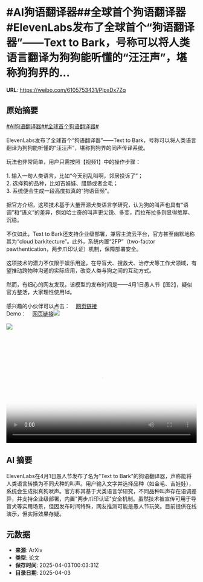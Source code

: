 # #AI狗语翻译器##全球首个狗语翻译器#ElevenLabs发布了全球首个“狗语翻译器”——Text to Bark，号称可以将人类语言翻译为狗狗能听懂的“汪汪声”，堪称狗狗界的...

**URL**: https://weibo.com/6105753431/PlpxDx7Zq

## 原始摘要

<a href="https://m.weibo.cn/search?containerid=231522type%3D1%26t%3D10%26q%3D%23AI%E7%8B%97%E8%AF%AD%E7%BF%BB%E8%AF%91%E5%99%A8%23&amp;extparam=%23AI%E7%8B%97%E8%AF%AD%E7%BF%BB%E8%AF%91%E5%99%A8%23" data-hide=""><span class="surl-text">#AI狗语翻译器#</span></a><a href="https://m.weibo.cn/search?containerid=231522type%3D1%26t%3D10%26q%3D%23%E5%85%A8%E7%90%83%E9%A6%96%E4%B8%AA%E7%8B%97%E8%AF%AD%E7%BF%BB%E8%AF%91%E5%99%A8%23&amp;extparam=%23%E5%85%A8%E7%90%83%E9%A6%96%E4%B8%AA%E7%8B%97%E8%AF%AD%E7%BF%BB%E8%AF%91%E5%99%A8%23" data-hide=""><span class="surl-text">#全球首个狗语翻译器#</span></a><br><br>ElevenLabs发布了全球首个“狗语翻译器”——Text to Bark，号称可以将人类语言翻译为狗狗能听懂的“汪汪声”，堪称狗狗界的同声传译系统。<br><br>玩法也非常简单，用户只需按照【视频1】中的操作步骤：<br><br>1. 输入一句人类语言，比如“今天别乱叫啊，邻居投诉了”；<br>2. 选择狗的品种，比如吉娃娃、腊肠或者金毛；<br>3. 系统便会生成一段高度拟真的“狗语音频”。<br><br>据官方介绍，这项技术基于大量开源犬类语言学研究，认为狗的叫声也具有“语调”和“语义”的差异，例如哈士奇的叫声更尖锐、多变，而拉布拉多则显得憨厚、沉稳。<br><br>不仅如此，Text to Bark还支持企业级部署，兼容主流云平台，官方甚至幽默地称其为“cloud barkitecture”。此外，系统内置“2FP”（two-factor pawthentication，两步爪印认证）机制，保障部署安全。<br><br>这项技术的潜力不仅限于娱乐用途，在导盲犬、搜救犬、治疗犬等工作犬领域，有望推动跨物种沟通的实际应用，改变人类与狗之间的互动方式。<br><br>然而，有细心的网友发现，该模型的发布时间是——4月1日愚人节【图2】，疑似官方整活，大家理性使用<span class="url-icon"><img alt="[doge]" src="https://h5.sinaimg.cn/m/emoticon/icon/others/d_doge-be7f768d78.png" style="width:1em; height:1em;" referrerpolicy="no-referrer"></span>。<br><br>感兴趣的小伙伴可以点击：<a href="https://weibo.cn/sinaurl?u=https%3A%2F%2Felevenlabs.io%2Fblog%2Ftext-to-bark" data-hide=""><span class="url-icon"><img style="width: 1rem;height: 1rem" src="https://h5.sinaimg.cn/upload/2015/09/25/3/timeline_card_small_web_default.png" referrerpolicy="no-referrer"></span><span class="surl-text">网页链接</span></a><br>Demo：<a href="https://weibo.cn/sinaurl?u=https%3A%2F%2Felevenlabs.io%2Ftext-to-bark" data-hide=""><span class="url-icon"><img style="width: 1rem;height: 1rem" src="https://h5.sinaimg.cn/upload/2015/09/25/3/timeline_card_small_web_default.png" referrerpolicy="no-referrer"></span><span class="surl-text">网页链接</span></a><img style="" src="https://tvax1.sinaimg.cn/large/006Fd7o3ly1i02kt5lmnlj30zk0k0jr9.jpg" referrerpolicy="no-referrer"><br><br><img style="" src="https://tvax2.sinaimg.cn/large/006Fd7o3gy1i02ksu9l1gj31e610k7wh.jpg" referrerpolicy="no-referrer"><br><br><br clear="both"><div style="clear: both"></div><video controls="controls" poster="https://tvax2.sinaimg.cn/orj480/006Fd7o3ly1i02kt57bhtj30zk0k0jr9.jpg" style="width: 100%"><source src="https://f.video.weibocdn.com/o0/h6EiYyqAlx08n9UR2fXW01041200bwV40E010.mp4?label=mp4_720p&amp;template=1280x720.25.0&amp;ori=0&amp;ps=1CwnkDw1GXwCQx&amp;Expires=1743642187&amp;ssig=GRfWwvZFep&amp;KID=unistore,video"><source src="https://f.video.weibocdn.com/o0/h6h6CuuBlx08n9UR4Unu010412005WUE0E010.mp4?label=mp4_hd&amp;template=852x480.25.0&amp;ori=0&amp;ps=1CwnkDw1GXwCQx&amp;Expires=1743642187&amp;ssig=wfevC6IhVM&amp;KID=unistore,video"><source src="https://f.video.weibocdn.com/o0/peYlYzx1lx08n9UQB9za010412003WhG0E010.mp4?label=mp4_ld&amp;template=640x360.25.0&amp;ori=0&amp;ps=1CwnkDw1GXwCQx&amp;Expires=1743642187&amp;ssig=kSWem%2FyDtC&amp;KID=unistore,video"><p>视频无法显示，请前往<a href="https://video.weibo.com/show?fid=1034%3A5151030476734470" target="_blank" rel="noopener noreferrer">微博视频</a>观看。</p></video>

## AI 摘要

ElevenLabs在4月1日愚人节发布了名为"Text to Bark"的狗语翻译器，声称能将人类语言转换为不同犬种的叫声。用户输入文字并选择品种（如金毛、吉娃娃），系统会生成拟真狗吠声。官方称其基于犬类语言学研究，不同品种叫声存在语调差异，并支持企业级部署，内置"两步爪印认证"安全机制。虽然技术被宣传可用于导盲犬等实用场景，但因发布时间特殊，网友推测可能是愚人节玩笑。目前提供在线演示，但实际效果存疑。

## 元数据

- **来源**: ArXiv
- **类型**: 论文
- **保存时间**: 2025-04-03T00:03:31Z
- **目录日期**: 2025-04-03
